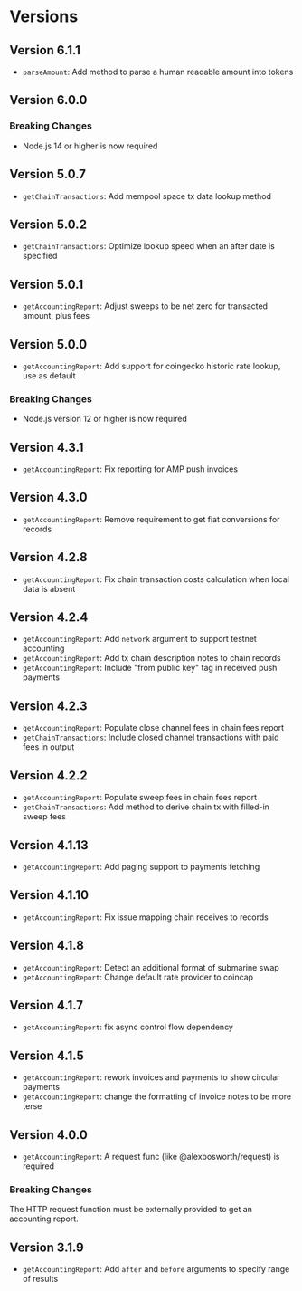 # Versions

## Version 6.1.1

- `parseAmount`: Add method to parse a human readable amount into tokens

## Version 6.0.0

### Breaking Changes

- Node.js 14 or higher is now required

## Version 5.0.7

- `getChainTransactions`: Add mempool space tx data lookup method

## Version 5.0.2

- `getChainTransactions`: Optimize lookup speed when an after date is specified

## Version 5.0.1

- `getAccountingReport`: Adjust sweeps to be net zero for transacted amount, plus fees

## Version 5.0.0

- `getAccountingReport`: Add support for coingecko historic rate lookup, use as default

### Breaking Changes

- Node.js version 12 or higher is now required

## Version 4.3.1

- `getAccountingReport`: Fix reporting for AMP push invoices

## Version 4.3.0

- `getAccountingReport`: Remove requirement to get fiat conversions for records

## Version 4.2.8

- `getAccountingReport`: Fix chain transaction costs calculation when local data is absent

## Version 4.2.4

- `getAccountingReport`: Add `network` argument to support testnet accounting
- `getAccountingReport`: Add tx chain description notes to chain records
- `getAccountingReport`: Include "from public key" tag in received push payments

## Version 4.2.3

- `getAccountingReport`: Populate close channel fees in chain fees report
- `getChainTransactions`: Include closed channel transactions with paid fees in output

## Version 4.2.2

- `getAccountingReport`: Populate sweep fees in chain fees report
- `getChainTransactions`: Add method to derive chain tx with filled-in sweep fees

## Version 4.1.13

- `getAccountingReport`: Add paging support to payments fetching

## Version 4.1.10

- `getAccountingReport`: Fix issue mapping chain receives to records

## Version 4.1.8

-  `getAccountingReport`: Detect an additional format of submarine swap
-  `getAccountingReport`: Change default rate provider to coincap

## Version 4.1.7

- `getAccountingReport`: fix async control flow dependency

## Version 4.1.5

- `getAccountingReport`: rework invoices and payments to show circular payments
- `getAccountingReport`: change the formatting of invoice notes to be more terse

## Version 4.0.0

- `getAccountingReport`: A request func (like @alexbosworth/request) is required

### Breaking Changes

The HTTP request function must be externally provided to get an accounting
report.

## Version 3.1.9

- `getAccountingReport`: Add `after` and `before` arguments to specify range of
    results
